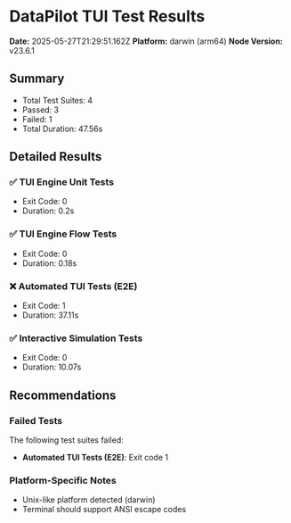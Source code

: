 # DataPilot TUI Test Results

**Date:** 2025-05-27T21:29:51.162Z
**Platform:** darwin (arm64)
**Node Version:** v23.6.1

## Summary

- Total Test Suites: 4
- Passed: 3
- Failed: 1
- Total Duration: 47.56s

## Detailed Results

### ✅ TUI Engine Unit Tests

- Exit Code: 0
- Duration: 0.2s

### ✅ TUI Engine Flow Tests

- Exit Code: 0
- Duration: 0.18s

### ❌ Automated TUI Tests (E2E)

- Exit Code: 1
- Duration: 37.11s

### ✅ Interactive Simulation Tests

- Exit Code: 0
- Duration: 10.07s

## Recommendations

### Failed Tests

The following test suites failed:

- **Automated TUI Tests (E2E)**: Exit code 1

### Platform-Specific Notes

- Unix-like platform detected (darwin)
- Terminal should support ANSI escape codes
